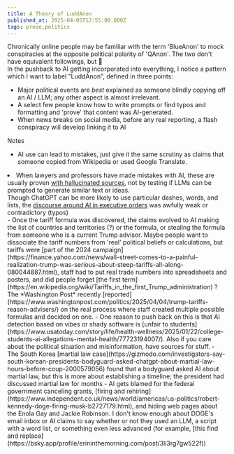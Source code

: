 ```yaml
---
title: A Theory of LuddAnon
published_at: 2025-04-05T12:55:00.000Z
tags: prose,politics
---
```


Chronically online people may be familiar with the term 'BlueAnon' to mock conspiracies at the opposite political polarity of 'QAnon'. The two don't have equivalent followings, but 🤷‍ <br/>
In the pushback to AI getting incorporated into everything, I notice a pattern which I want to label "LuddAnon", defined in three points:

- Major political events are *best* explained as someone blindly copying off an AI / LLM; any other aspect is almost irrelevant.
- A select few people know how to write prompts or find typos and formatting and 'prove' that content was AI-generated.
- When news breaks on social media, before any real reporting,  a flash conspiracy will develop linking it to AI

Notes

- AI use can lead to mistakes, just give it the same scrutiny as claims that someone copied from Wikipedia or used Google Translate.
<li>When lawyers and professors have made mistakes with AI, these are usually proven <a href="https://www.mercurynews.com/2025/01/15/stanford-artificial-intelligence-experts-credibility-shattered-fake-ai-judge-says/">with hallucinated sources</a>, not by testing if LLMs can be prompted to generate similar text or ideas.<br/>
Though ChatGPT can be more likely to use particular dashes, words, and lists, the <a href="https://futurism.com/trump-admin-accused-ai-executive-orders">discourse around AI in executive orders</a> was awfully weak or contradictory (typos)
</li>
- Once the tariff formula was discovered, the claims evolved to AI making the list of countries and territories (?) or the formula, or stealing the formula from someone who is a current Trump advisor. Maybe people want to dissociate the tariff numbers from 'real' political beliefs or calculations, but tariffs were [part of the 2024 campaign](https://finance.yahoo.com/news/wall-street-comes-to-a-painful-realization-trump-was-serious-about-steep-tariffs-all-along-080044887.html),
staff had to put real trade numbers into spreadsheets and posters, and did people forget [the first term](https://en.wikipedia.org/wiki/Tariffs_in_the_first_Trump_administration) ?
The *Washington Post* recently [reported](https://www.washingtonpost.com/politics/2025/04/04/trump-tariffs-reason-advisers/) on the real process where staff created multiple possible formulas and decided on one.
- One reason to push back on this is that AI detection based on vibes or shady software is [unfair to students](https://www.usatoday.com/story/life/health-wellness/2025/01/22/college-students-ai-allegations-mental-health/77723194007/). Also if you care about the political situation and misinformation, have sources for stuff.
- The South Korea [martial law case](https://gizmodo.com/investigators-say-south-korean-presidents-bodyguard-asked-chatgpt-about-martial-law-hours-before-coup-2000579056) found that a bodyguard asked AI about martial law, but this is more about establishing a timeline; the president had discussed martial law for months
- AI gets blamed for the federal government canceling grants,
 [firing and rehiring](https://www.independent.co.uk/news/world/americas/us-politics/robert-kennedy-doge-firing-musk-b2727179.html), and hiding web pages about the Enola Gay and Jackie Robinson. I don't know enough about DOGE's email inbox or AI claims to say whether or not they used an LLM, a script with a word list, or something even less advanced (for example, [this find and replace](https://bsky.app/profile/erininthemorning.com/post/3li3rg7gw522f))
<br/>
<br/>
<br/>
